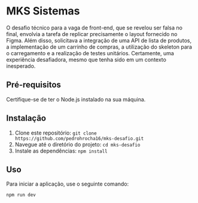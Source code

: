 # MKS Sistemas

O desafio técnico para a vaga de front-end, que se revelou ser falsa no final, envolvia a tarefa de replicar precisamente o layout fornecido no Figma. Além disso, solicitava a integração de uma API de lista de produtos, a implementação de um carrinho de compras, a utilização do skeleton para o carregamento e a realização de testes unitários. Certamente, uma experiência desafiadora, mesmo que tenha sido em um contexto inesperado.

## Pré-requisitos

Certifique-se de ter o Node.js instalado na sua máquina.

## Instalação

1. Clone este repositório: `git clone https://github.com/pedrohrocha16/mks-desafio.git`
2. Navegue até o diretório do projeto: `cd mks-desafio`
3. Instale as dependências: `npm install`

## Uso

Para iniciar a aplicação, use o seguinte comando:

```bash
npm run dev